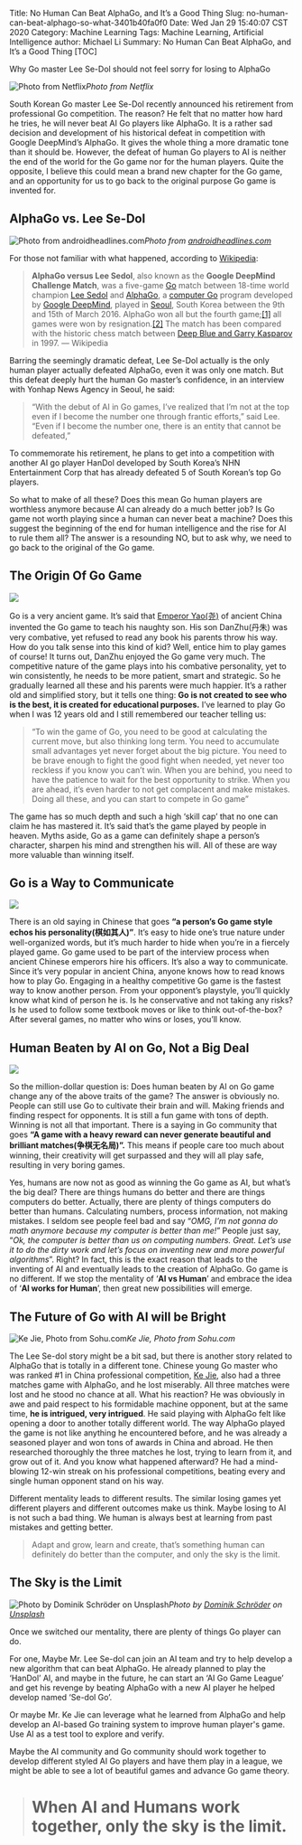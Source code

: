 Title: No Human Can Beat AlphaGo, and It’s a Good Thing
Slug: no-human-can-beat-alphago-so-what-3401b40fa0f0
Date: Wed Jan 29 15:40:07 CST 2020
Category: Machine Learning
Tags: Machine Learning, Artificial Intelligence
author: Michael Li
Summary: No Human Can Beat AlphaGo, and It’s a Good Thing
[TOC]

Why Go master Lee Se-Dol should not feel sorry for losing to AlphaGo

![Photo from Netflix](https://cdn-images-1.medium.com/max/2400/0*I3e_Y1ewLVn0MMxV.jpeg)*Photo from Netflix*

South Korean Go master Lee Se-Dol recently announced his retirement from professional Go competition. The reason? He felt that no matter how hard he tries, he will never beat AI Go players like AlphaGo. It is a rather sad decision and development of his historical defeat in competition with Google DeepMind’s AlphaGo. It gives the whole thing a more dramatic tone than it should be. However, the defeat of human Go players to AI is neither the end of the world for the Go game nor for the human players. Quite the opposite, I believe this could mean a brand new chapter for the Go game, and an opportunity for us to go back to the original purpose Go game is invented for.

## AlphaGo vs. Lee Se-Dol

![Photo from [androidheadlines.com](https://www.androidheadlines.com/2016/03/alphago-ai-beats-world-champion-lee-sedol-round-1.html)](https://cdn-images-1.medium.com/max/3840/0*XIR7Jyh6UeIrr00G)*Photo from [androidheadlines.com](https://www.androidheadlines.com/2016/03/alphago-ai-beats-world-champion-lee-sedol-round-1.html)*

For those not familiar with what happened, according to [Wikipedia](https://en.wikipedia.org/wiki/AlphaGo_versus_Lee_Sedol):
> **AlphaGo versus Lee Sedol**, also known as the **Google DeepMind Challenge Match**, was a five-game [Go](https://en.wikipedia.org/wiki/Go_(game)) match between 18-time world champion [Lee Sedol](https://en.wikipedia.org/wiki/Lee_Sedol) and [AlphaGo](https://en.wikipedia.org/wiki/AlphaGo), a [computer Go](https://en.wikipedia.org/wiki/Computer_Go) program developed by [Google DeepMind](https://en.wikipedia.org/wiki/Google_DeepMind), played in [Seoul](https://en.wikipedia.org/wiki/Seoul), South Korea between the 9th and 15th of March 2016. AlphaGo won all but the fourth game;[[1]](https://en.wikipedia.org/wiki/AlphaGo_versus_Lee_Sedol#cite_note-BBC_News_13_March_2016-1) all games were won by resignation.[[2]](https://en.wikipedia.org/wiki/AlphaGo_versus_Lee_Sedol#cite_note-2) The match has been compared with the historic chess match between [Deep Blue and Garry Kasparov](https://en.wikipedia.org/wiki/Deep_Blue_versus_Garry_Kasparov) in 1997. — Wikipedia

Barring the seemingly dramatic defeat, Lee Se-Dol actually is the only human player actually defeated AlphaGo, even it was only one match. But this defeat deeply hurt the human Go master’s confidence, in an interview with Yonhap News Agency in Seoul, he said:
> “With the debut of AI in Go games, I’ve realized that I’m not at the top even if I become the number one through frantic efforts,” said Lee. “Even if I become the number one, there is an entity that cannot be defeated,”

To commemorate his retirement, he plans to get into a competition with another AI go player HanDol developed by South Korea’s NHN Entertainment Corp that has already defeated 5 of South Korean’s top Go players.

So what to make of all these? Does this mean Go human players are worthless anymore because AI can already do a much better job? Is Go game not worth playing since a human can never beat a machine? Does this suggest the beginning of the end for human intelligence and the rise for AI to rule them all? The answer is a resounding NO, but to ask why, we need to go back to the original of the Go game.

## The Origin Of Go Game

![](https://cdn-images-1.medium.com/max/2000/0*NI9UeWud-D_ckcTv)

Go is a very ancient game. It’s said that [Emperor Yao(尧)](https://en.wikipedia.org/wiki/Emperor_Yao) of ancient China invented the Go game to teach his naughty son. His son DanZhu(丹朱) was very combative, yet refused to read any book his parents throw his way. How do you talk sense into this kind of kid? Well, entice him to play games of course! It turns out, DanZhu enjoyed the Go game very much. The competitive nature of the game plays into his combative personality, yet to win consistently, he needs to be more patient, smart and strategic. So he gradually learned all these and his parents were much happier. It’s a rather old and simplified story, but it tells one thing: **Go is not created to see who is the best, it is created for educational purposes.** I’ve learned to play Go when I was 12 years old and I still remembered our teacher telling us:
> “To win the game of Go, you need to be good at calculating the current move, but also thinking long term. You need to accumulate small advantages yet never forget about the big picture. You need to be brave enough to fight the good fight when needed, yet never too reckless if you know you can’t win. When you are behind, you need to have the patience to wait for the best opportunity to strike. When you are ahead, it’s even harder to not get complacent and make mistakes. Doing all these, and you can start to compete in Go game”

The game has so much depth and such a high ‘skill cap’ that no one can claim he has mastered it. It’s said that’s the game played by people in heaven. Myths aside, Go as a game can definitely shape a person’s character, sharpen his mind and strengthen his will. All of these are way more valuable than winning itself.

## Go is a Way to Communicate

![](https://cdn-images-1.medium.com/max/2000/0*WHWI6dl9tnKKJuto)

There is an old saying in Chinese that goes **“a person’s Go game style echos his personality(棋如其人)”**. It’s easy to hide one’s true nature under well-organized words, but it’s much harder to hide when you’re in a fiercely played game. Go game used to be part of the interview process when ancient Chinese emperors hire his officers. It’s also a way to communicate. Since it’s very popular in ancient China, anyone knows how to read knows how to play Go. Engaging in a healthy competitive Go game is the fastest way to know another person. From your opponent’s playstyle, you’ll quickly know what kind of person he is. Is he conservative and not taking any risks? Is he used to follow some textbook moves or like to think out-of-the-box? After several games, no matter who wins or loses, you’ll know.

## Human Beaten by AI on Go, Not a Big Deal

![](https://cdn-images-1.medium.com/max/2048/0*7rQHlZ6bqJwQb5Nr.jpg)

So the million-dollar question is: Does human beaten by AI on Go game change any of the above traits of the game? The answer is obviously no. People can still use Go to cultivate their brain and will. Making friends and finding respect for opponents. It is still a fun game with tons of depth. Winning is not all that important. There is a saying in Go community that goes **“A game with a heavy reward can never generate beautiful and brilliant matches(争棋无名局)”.** This means if people care too much about winning, their creativity will get surpassed and they will all play safe, resulting in very boring games.

Yes, humans are now not as good as winning the Go game as AI, but what’s the big deal? There are things humans do better and there are things computers do better. Actually, there are plenty of things computers do better than humans. Calculating numbers, process information, not making mistakes. I seldom see people feel bad and say “*OMG, I’m not gonna do math anymore because my computer is better than me!*” People just say, “*Ok, the computer is better than us on computing numbers. Great. Let’s use it to do the dirty work and let’s focus on inventing new and more powerful algorithms*”. Right? In fact, this is the exact reason that leads to the inventing of AI and eventually leads to the creation of AlphaGo. Go game is no different. If we stop the mentality of ‘**AI vs Human**’ and embrace the idea of ‘**AI works for Human**’, then great new possibilities will emerge.

## The Future of Go with AI will be Bright

![Ke Jie, Photo from Sohu.com](https://cdn-images-1.medium.com/max/2000/0*my2HgU6PB2xoiCE3)*Ke Jie, Photo from Sohu.com*

The Lee Se-dol story might be a bit sad, but there is another story related to AlphaGo that is totally in a different tone. Chinese young Go master who was ranked #1 in China professional competition, [Ke Jie](https://en.wikipedia.org/wiki/Ke_Jie), also had a three matches game with AlphaGo, and he lost miserably. All three matches were lost and he stood no chance at all. What his reaction? He was obviously in awe and paid respect to his formidable machine opponent, but at the same time, **he is intrigued, very intrigued**. He said playing with AlphaGo felt like opening a door to another totally different world. The way AlphaGo played the game is not like anything he encountered before, and he was already a seasoned player and won tons of awards in China and abroad. He then researched thoroughly the three matches he lost, trying to learn from it, and grow out of it. And you know what happened afterward? He had a mind-blowing 12-win streak on his professional competitions, beating every and single human opponent stand on his way.

Different mentality leads to different results. The similar losing games yet different players and different outcomes make us think. Maybe losing to AI is not such a bad thing. We human is always best at learning from past mistakes and getting better.
> Adapt and grow, learn and create, that’s something human can definitely do better than the computer, and only the sky is the limit.

## The Sky is the Limit

![Photo by [Dominik Schröder](https://unsplash.com/@wirhabenzeit?utm_source=medium&utm_medium=referral) on [Unsplash](https://unsplash.com?utm_source=medium&utm_medium=referral)](https://cdn-images-1.medium.com/max/10928/0*hXdbTUvEoXHv9PAR)*Photo by [Dominik Schröder](https://unsplash.com/@wirhabenzeit?utm_source=medium&utm_medium=referral) on [Unsplash](https://unsplash.com?utm_source=medium&utm_medium=referral)*

Once we switched our mentality, there are plenty of things Go player can do.

For one, Maybe Mr. Lee Se-dol can join an AI team and try to help develop a new algorithm that can beat AlphaGo. He already planned to play the ‘HanDol’ AI, and maybe in the future, he can start an ‘AI Go Game League’ and get his revenge by beating AlphaGo with a new AI player he helped develop named ‘Se-dol Go’.

Or maybe Mr. Ke Jie can leverage what he learned from AlphaGo and help develop an AI-based Go training system to improve human player's game. Use AI as a test tool to explore and verify.

Maybe the AI community and Go community should work together to develop different styled AI Go players and have them play in a league, we might be able to see a lot of beautiful games and advance Go game theory.
> # When AI and Humans work together, only the sky is the limit.
